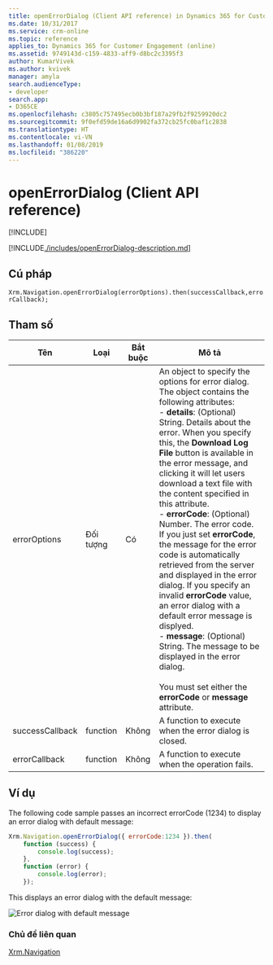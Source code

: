 ```yaml
---
title: openErrorDialog (Client API reference) in Dynamics 365 for Customer Engagement| MicrosoftDocs
ms.date: 10/31/2017
ms.service: crm-online
ms.topic: reference
applies_to: Dynamics 365 for Customer Engagement (online)
ms.assetid: 9749143d-c159-4833-aff9-d8bc2c3395f3
author: KumarVivek
ms.author: kvivek
manager: amyla
search.audienceType:
- developer
search.app:
- D365CE
ms.openlocfilehash: c3805c757495ecb0b3bf187a29fb2f9259920dc2
ms.sourcegitcommit: 9f0efd59de16a6d9902fa372cb25fc0baf1c2838
ms.translationtype: HT
ms.contentlocale: vi-VN
ms.lasthandoff: 01/08/2019
ms.locfileid: "386220"
---
```

# <a name="openerrordialog-client-api-reference"></a>openErrorDialog (Client API reference)

[!INCLUDE[](../../../../includes/cc_applies_to_update_9_0_0.md)]

[!INCLUDE[./includes/openErrorDialog-description.md](./includes/openErrorDialog-description.md)]

## <a name="syntax"></a>Cú pháp

`Xrm.Navigation.openErrorDialog(errorOptions).then(successCallback,errorCallback);`

## <a name="parameters"></a>Tham số

|Tên |Loại |Bắt buộc |Mô tả |
|---|---|---|---|
|errorOptions|Đối tượng|Có|An object to specify the options for error dialog. The object contains the following attributes:<br/>- **details**: (Optional) String. Details about the error. When you specify this, the **Download Log File** button is available in the error message, and clicking it will let users download a text file with the content specified in this attribute.<br/>- **errorCode**: (Optional) Number. The error code. If you just set **errorCode**, the message for the error code is automatically retrieved from the server and displayed in the error dialog. If you specify an invalid **errorCode** value, an error dialog with a default error message is displyed.<br/>- **message**: (Optional) String. The message to be displayed in the error dialog.<br/><br/>You must set either the **errorCode** or **message** attribute. |
|successCallback|function|Không|A function to execute when the error dialog is closed.|
|errorCallback|function|Không|A function to execute when the operation fails.|

## <a name="example"></a>Ví dụ

The following code sample passes an incorrect errorCode (1234) to display an error dialog with default message:

```JavaScript
Xrm.Navigation.openErrorDialog({ errorCode:1234 }).then(
    function (success) {
        console.log(success);        
    },
    function (error) {
        console.log(error);
    });
```

This displays an error dialog with the default message:

![Error dialog with default message](../../../media//clientapi_sampleerrordialog.png)

### <a name="related-topics"></a>Chủ đề liên quan

[Xrm.Navigation](../xrm-navigation.md)

